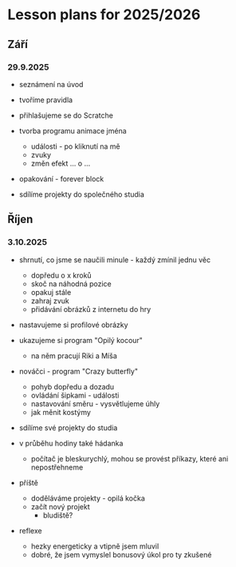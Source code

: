 # Lesson plans for 2025/2026

## Září

### 29.9.2025

- seznámení na úvod
- tvoříme pravidla

- přihlašujeme se do Scratche

- tvorba programu animace jména
  - události - po kliknutí na mě
  - zvuky
  - změn efekt ... o ... 

- opakování - forever block

- sdílíme projekty do společného studia

## Říjen

### 3.10.2025

- shrnutí, co jsme se naučili minule - každý zmínil jednu věc
  - dopředu o x kroků
  - skoč na náhodná pozice
  - opakuj stále
  - zahraj zvuk
  - přidávání obrázků z internetu do hry
- nastavujeme si profilové obrázky
- ukazujeme si program "Opilý kocour"
  - na něm pracují Riki a Míša
- nováčci - program "Crazy butterfly"
  - pohyb dopředu a dozadu
  - ovládání šipkami - události
  - nastavování směru - vysvětlujeme úhly
  - jak měnit kostýmy
- sdílíme své projekty do studia

- v průběhu hodiny také hádanka
  - počítač je bleskurychlý, mohou se provést příkazy, které ani nepostřehneme 

- příště
  - doděláváme projekty - opilá kočka
  - začít nový projekt 
    - bludiště?

- reflexe
  - hezky energeticky a vtipně jsem mluvil
  - dobré, že jsem vymyslel bonusový úkol pro ty zkušené